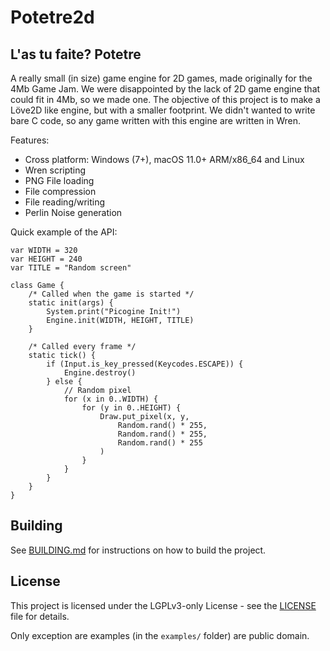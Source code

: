# Potetre2d

L'as tu faite? Potetre
---

A really small (in size) game engine for 2D games, made originally for the
4Mb Game Jam. We were disappointed by the lack of 2D game engine that could
fit in 4Mb, so we made one. The objective of this project is to make a Löve2D
like engine, but with a smaller footprint. We didn't wanted to write bare
C code, so any game written with this engine are written in Wren.

Features:
- Cross platform: Windows (7+), macOS 11.0+ ARM/x86_64 and Linux
- Wren scripting
- PNG File loading
- File compression
- File reading/writing
- Perlin Noise generation

Quick example of the API:
```wren
var WIDTH = 320
var HEIGHT = 240
var TITLE = "Random screen"

class Game {
    /* Called when the game is started */
    static init(args) {
        System.print("Picogine Init!")
        Engine.init(WIDTH, HEIGHT, TITLE)
    }

    /* Called every frame */
    static tick() {
        if (Input.is_key_pressed(Keycodes.ESCAPE)) {
            Engine.destroy()
        } else {
            // Random pixel
            for (x in 0..WIDTH) {
                for (y in 0..HEIGHT) {
                    Draw.put_pixel(x, y,
                        Random.rand() * 255,
                        Random.rand() * 255,
                        Random.rand() * 255
                    )
                }
            }
        }
    }
}
```

## Building

See [BUILDING.md](BUILDING.md) for instructions on how to build the project.

## License
This project is licensed under the LGPLv3-only License - see the
[LICENSE](LICENSE) file for details.

Only exception are examples (in the `examples/` folder) are public domain.
